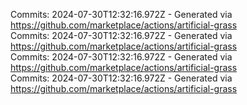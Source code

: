 Commits: 2024-07-30T12:32:16.972Z - Generated via https://github.com/marketplace/actions/artificial-grass
<br>
Commits: 2024-07-30T12:32:16.972Z - Generated via https://github.com/marketplace/actions/artificial-grass
<br>
Commits: 2024-07-30T12:32:16.972Z - Generated via https://github.com/marketplace/actions/artificial-grass
<br>
Commits: 2024-07-30T12:32:16.972Z - Generated via https://github.com/marketplace/actions/artificial-grass
<br>
